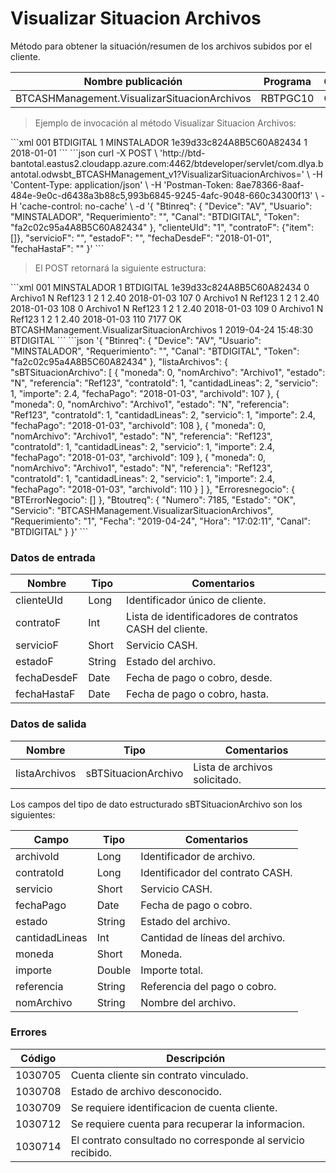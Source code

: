 # Visualizar Situacion Archivos 

Método para obtener la situación/resumen de los archivos subidos por el cliente. 

Nombre publicación | Programa | Global/País 
--------- | ----------- | ----------- 
BTCASHManagement.VisualizarSituacionArchivos | RBTPGC10 | Global 

> Ejemplo de invocación al método Visualizar Situacion Archivos: 

<code-group> 
<code-block title="XML" active> 
```xml 
<soapenv:Envelope xmlns:soapenv="http://schemas.xmlsoap.org/soap/envelope/" xmlns:bts="http://uy.com.dlya.bantotal/BTSOA/"> 
   <soapenv:Header/> 
   <soapenv:Body> 
      <bts:BTCASHManagement.VisualizarSituacionArchivos> 
          <bts:Btinreq> 
            <bts:Device>001</bts:Device> 
            <bts:Canal>BTDIGITAL</bts:Canal> 
            <bts:Requerimiento>1</bts:Requerimiento> 
            <bts:Usuario>MINSTALADOR</bts:Usuario> 
            <bts:Token>1e39d33c824A8B5C60A82434</bts:Token> 
         </bts:Btinreq> 
         <bts:clienteUId>1</bts:clienteUId> 
         <bts:contratoF></bts:contratoF> 
         <bts:servicioF></bts:servicioF> 
         <bts:estadoF></bts:estadoF> 
         <bts:fechaDesdeF>2018-01-01</bts:fechaDesdeF> 
         <bts:fechaHastaF></bts:fechaHastaF> 
      </bts:BTCASHManagement.VisualizarSituacionArchivos> 
   </soapenv:Body> 
</soapenv:Envelope> 
``` 
</code-block> 

<code-block title="JSON"> 
```json 
curl -X POST \ 
  'http://btd-bantotal.eastus2.cloudapp.azure.com:4462/btdeveloper/servlet/com.dlya.bantotal.odwsbt_BTCASHManagement_v1?VisualizarSituacionArchivos=' \ 
  -H 'Content-Type: application/json' \ 
  -H 'Postman-Token: 8ae78366-8aaf-484e-9e0c-d6438a3b88c5,993b6845-9245-4afc-9048-660c34300f13' \ 
  -H 'cache-control: no-cache' \ 
  -d '{ 
	"Btinreq": { 
		"Device": "AV", 
		"Usuario": "MINSTALADOR", 
		"Requerimiento": "", 
		"Canal": "BTDIGITAL", 
		"Token": "fa2c02c95a4A8B5C60A82434" 
	}, 
    "clienteUId": "1", 
    "contratoF": {"item":[]}, 
    "servicioF": "", 
    "estadoF": "", 
    "fechaDesdeF": "2018-01-01", 
    "fechaHastaF": "" 
}' 
``` 
</code-block> 
</code-group> 

> El POST retornará la siguiente estructura: 

<code-group> 
<code-block title="XML" active> 
```xml 
<SOAP-ENV:Envelope xmlns:SOAP-ENV="http://schemas.xmlsoap.org/soap/envelope/" xmlns:xsd="http://www.w3.org/2001/XMLSchema" xmlns:SOAP-ENC="http://schemas.xmlsoap.org/soap/encoding/" xmlns:xsi="http://www.w3.org/2001/XMLSchema-instance"> 
   <SOAP-ENV:Body> 
      <BTCASHManagement.VisualizarSituacionArchivosResponse xmlns="http://uy.com.dlya.bantotal/BTSOA/"> 
         <Btinreq> 
            <Device>001</Device> 
            <Usuario>MINSTALADOR</Usuario> 
            <Requerimiento>1</Requerimiento> 
            <Canal>BTDIGITAL</Canal> 
            <Token>1e39d33c824A8B5C60A82434</Token> 
         </Btinreq> 
         <listaArchivos> 
            <sBTSituacionArchivo> 
               <moneda>0</moneda> 
               <nomArchivo>Archivo1</nomArchivo> 
               <estado>N</estado> 
               <referencia>Ref123</referencia> 
               <contratoId>1</contratoId> 
               <cantidadLineas>2</cantidadLineas> 
               <servicio>1</servicio> 
               <importe>2.40</importe> 
               <fechaPago>2018-01-03</fechaPago> 
               <archivoId>107</archivoId> 
            </sBTSituacionArchivo> 
            <sBTSituacionArchivo> 
               <moneda>0</moneda> 
               <nomArchivo>Archivo1</nomArchivo> 
               <estado>N</estado> 
               <referencia>Ref123</referencia> 
               <contratoId>1</contratoId> 
               <cantidadLineas>2</cantidadLineas> 
               <servicio>1</servicio> 
               <importe>2.40</importe> 
               <fechaPago>2018-01-03</fechaPago> 
               <archivoId>108</archivoId> 
            </sBTSituacionArchivo> 
            <sBTSituacionArchivo> 
               <moneda>0</moneda> 
               <nomArchivo>Archivo1</nomArchivo> 
               <estado>N</estado> 
               <referencia>Ref123</referencia> 
               <contratoId>1</contratoId> 
               <cantidadLineas>2</cantidadLineas> 
               <servicio>1</servicio> 
               <importe>2.40</importe> 
               <fechaPago>2018-01-03</fechaPago> 
               <archivoId>109</archivoId> 
            </sBTSituacionArchivo> 
            <sBTSituacionArchivo> 
               <moneda>0</moneda> 
               <nomArchivo>Archivo1</nomArchivo> 
               <estado>N</estado> 
               <referencia>Ref123</referencia> 
               <contratoId>1</contratoId> 
               <cantidadLineas>2</cantidadLineas> 
               <servicio>1</servicio> 
               <importe>2.40</importe> 
               <fechaPago>2018-01-03</fechaPago> 
               <archivoId>110</archivoId> 
            </sBTSituacionArchivo> 
         </listaArchivos> 
         <Erroresnegocio></Erroresnegocio> 
         <Btoutreq> 
            <Numero>7177</Numero> 
            <Estado>OK</Estado> 
            <Servicio>BTCASHManagement.VisualizarSituacionArchivos</Servicio> 
            <Requerimiento>1</Requerimiento> 
            <Fecha>2019-04-24</Fecha> 
            <Hora>15:48:30</Hora> 
            <Canal>BTDIGITAL</Canal> 
         </Btoutreq> 
      </BTCASHManagement.VisualizarSituacionArchivosResponse> 
   </SOAP-ENV:Body> 
</SOAP-ENV:Envelope> 
``` 
</code-block> 

<code-block title="JSON"> 
```json 
'{ 
	"Btinreq": { 
		"Device": "AV", 
		"Usuario": "MINSTALADOR", 
		"Requerimiento": "", 
		"Canal": "BTDIGITAL", 
		"Token": "fa2c02c95a4A8B5C60A82434" 
	}, 
    "listaArchivos": { 
        "sBTSituacionArchivo": [ 
            { 
                "moneda": 0, 
                "nomArchivo": "Archivo1", 
                "estado": "N", 
                "referencia": "Ref123", 
                "contratoId": 1, 
                "cantidadLineas": 2, 
                "servicio": 1, 
                "importe": 2.4, 
                "fechaPago": "2018-01-03", 
                "archivoId": 107 
            }, 
            { 
                "moneda": 0, 
                "nomArchivo": "Archivo1", 
                "estado": "N", 
                "referencia": "Ref123", 
                "contratoId": 1, 
                "cantidadLineas": 2, 
                "servicio": 1, 
                "importe": 2.4, 
                "fechaPago": "2018-01-03", 
                "archivoId": 108 
            }, 
            { 
                "moneda": 0, 
                "nomArchivo": "Archivo1", 
                "estado": "N", 
                "referencia": "Ref123", 
                "contratoId": 1, 
                "cantidadLineas": 2, 
                "servicio": 1, 
                "importe": 2.4, 
                "fechaPago": "2018-01-03", 
                "archivoId": 109 
            }, 
            { 
                "moneda": 0, 
                "nomArchivo": "Archivo1", 
                "estado": "N", 
                "referencia": "Ref123", 
                "contratoId": 1, 
                "cantidadLineas": 2, 
                "servicio": 1, 
                "importe": 2.4, 
                "fechaPago": "2018-01-03", 
                "archivoId": 110 
            } 
        ] 
    }, 
    "Erroresnegocio": { 
        "BTErrorNegocio": [] 
    }, 
    "Btoutreq": { 
        "Numero": 7185, 
        "Estado": "OK", 
        "Servicio": "BTCASHManagement.VisualizarSituacionArchivos", 
        "Requerimiento": "1", 
        "Fecha": "2019-04-24", 
        "Hora": "17:02:11", 
        "Canal": "BTDIGITAL" 
    } 
}' 
``` 
</code-block> 
</code-group>  

### Datos de entrada 

Nombre | Tipo | Comentarios 
--------- | ----------- | ----------- 
clienteUId | Long | Identificador único de cliente. 
contratoF | Int | Lista de identificadores de contratos CASH del cliente. 
servicioF | Short | Servicio CASH. 
estadoF | String | Estado del archivo. 
fechaDesdeF | Date | Fecha de pago o cobro, desde. 
fechaHastaF | Date | Fecha de pago o cobro, hasta. 

### Datos de salida 

Nombre | Tipo | Comentarios 
--------- | ----------- | ----------- 
listaArchivos | sBTSituacionArchivo | Lista de archivos solicitado. 

Los campos del tipo de dato estructurado sBTSituacionArchivo son los siguientes: 

Campo | Tipo | Comentarios 
--------- | ----------- | ----------- 
archivoId | Long | Identificador de archivo. 
contratoId | Long | Identificador del contrato CASH. 
servicio | Short | Servicio CASH. 
fechaPago | Date | Fecha de pago o cobro. 
estado | String | Estado del archivo. 
cantidadLineas | Int | Cantidad de líneas del archivo. 
moneda | Short | Moneda. 
importe | Double | Importe total. 
referencia | String | Referencia del pago o cobro. 
nomArchivo | String | Nombre del archivo. 

### Errores 

Código | Descripción 
--------- | ----------- 
1030705 | Cuenta cliente sin contrato vinculado. 
1030708 | Estado de archivo desconocido. 
1030709 | Se requiere identificacion de cuenta cliente. 
1030712 | Se requiere cuenta para recuperar la informacion. 
1030714 | El contrato consultado no corresponde al servicio recibido. 

 
